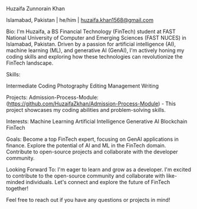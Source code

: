 Huzaifa Zunnorain Khan

Islamabad, Pakistan | he/him | huzaifa.khan1568@gmail.com

Bio:
I'm Huzaifa, a BS Financial Technology (FinTech) student at FAST National University of Computer and Emerging Sciences (FAST NUCES) in Islamabad, Pakistan. Driven by a passion for artificial intelligence (AI), machine learning (ML), and generative AI (GenAI), I'm actively honing my coding skills and exploring how these technologies can revolutionize the FinTech landscape.

Skills:

Intermediate Coding
Photography
Editing
Management
Writing

Projects:
Admission-Process-Module: (https://github.com/HuzaifaZkhan/Admission-Process-Module) - This project showcases my coding abilities and problem-solving skills.

Interests:
Machine Learning
Artificial Intelligence
Generative AI
Blockchain
FinTech

Goals:
Become a top FinTech expert, focusing on GenAI applications in finance.
Explore the potential of AI and ML in the FinTech domain.
Contribute to open-source projects and collaborate with the developer community.


Looking Forward To:
I'm eager to learn and grow as a developer. I'm excited to contribute to the open-source community and collaborate with like-minded individuals. Let's connect and explore the future of FinTech together!

Feel free to reach out if you have any questions or projects in mind!

<!---
HuzaifaZkhan/HuzaifaZkhan is a ✨ special ✨ repository because its `README.md` (this file) appears on your GitHub profile.
You can click the Preview link to take a look at your changes.
--->
